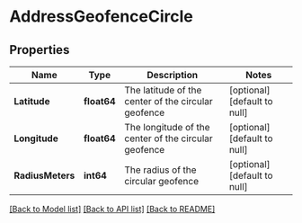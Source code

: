 # AddressGeofenceCircle

## Properties
Name | Type | Description | Notes
------------ | ------------- | ------------- | -------------
**Latitude** | **float64** | The latitude of the center of the circular geofence | [optional] [default to null]
**Longitude** | **float64** | The longitude of the center of the circular geofence | [optional] [default to null]
**RadiusMeters** | **int64** | The radius of the circular geofence | [optional] [default to null]

[[Back to Model list]](../README.md#documentation-for-models) [[Back to API list]](../README.md#documentation-for-api-endpoints) [[Back to README]](../README.md)



